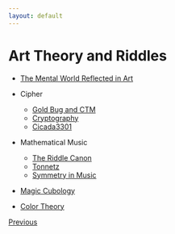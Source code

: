 ```yaml
---
layout: default
---
```


# Art Theory and Riddles

- [The Mental World Reflected in Art](./Reflected_Art.html)
- Cipher
    - [Gold Bug and CTM](./Cipher/Cipher.html)
    - [Cryptography](./Cipher/Crypto.html)
    - [Cicada3301](https://youtu.be/l0z03ntMJio?si=V4f0VvoLvKg8SFap)
- Mathematical Music
    - [The Riddle Canon](./MM/Riddlecanon.html)
    - [Tonnetz](./MM/Tonnetz.html)
    - [Symmetry in Music](./MM/Sym_in_m.html)
- [Magic Cubology](./Cube.html)

- [Color Theory](https://jamie-wong.com/post/color/)


<div class="pagination">
  <a href="{{ '/index.html' | relative_url }}" class="prev-button">Previous</a>
</div>